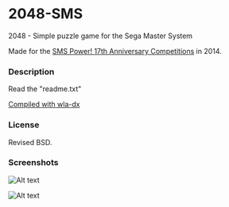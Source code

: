 2048-SMS
=========

2048 - Simple puzzle game for the Sega Master System

Made for the [SMS Power! 17th Anniversary Competitions](http://www.smspower.org/forums/viewtopic.php?p=82043#82043) in 2014.

### Description ###

Read the "readme.txt"

[Compiled with wla-dx](http://www.villehelin.com/wla.html)

### License ###

Revised BSD.

### Screenshots ###

![Alt text](http://garzul.tonsite.biz/SMS/2048_help.png "2048-SMS Help screen")

![Alt text](http://garzul.tonsite.biz/SMS/2048.png "2048-SMS game")

